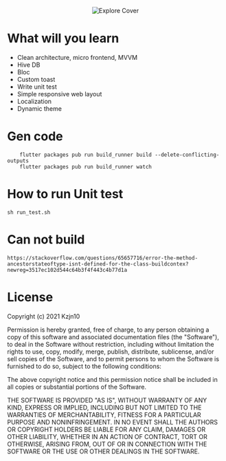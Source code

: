 
<p align="center">
  <img src="https://github.com/kzjn10/Flutter_Web_Todo_App
/raw/master/screenshots/explore_cover_updated.gif" alt="Explore Cover"/>
</p>

# What will you learn
- Clean architecture, micro frontend, MVVM
- Hive DB
- Bloc
- Custom toast
- Write unit test
- Simple responsive web layout
- Localization
- Dynamic theme

# Gen code

```
    flutter packages pub run build_runner build --delete-conflicting-outputs
    flutter packages pub run build_runner watch

```

# How to run Unit test

```
sh run_test.sh
```

# Can not build

```
https://stackoverflow.com/questions/65657716/error-the-method-ancestorstateoftype-isnt-defined-for-the-class-buildcontex?newreg=3517ec102d544c64b3f4f443c4b77d1a
```

# License

Copyright (c) 2021 Kzjn10

Permission is hereby granted, free of charge, to any person obtaining a copy
of this software and associated documentation files (the "Software"), to deal
in the Software without restriction, including without limitation the rights
to use, copy, modify, merge, publish, distribute, sublicense, and/or sell
copies of the Software, and to permit persons to whom the Software is
furnished to do so, subject to the following conditions:

The above copyright notice and this permission notice shall be included in all
copies or substantial portions of the Software.

THE SOFTWARE IS PROVIDED "AS IS", WITHOUT WARRANTY OF ANY KIND, EXPRESS OR
IMPLIED, INCLUDING BUT NOT LIMITED TO THE WARRANTIES OF MERCHANTABILITY,
FITNESS FOR A PARTICULAR PURPOSE AND NONINFRINGEMENT. IN NO EVENT SHALL THE
AUTHORS OR COPYRIGHT HOLDERS BE LIABLE FOR ANY CLAIM, DAMAGES OR OTHER
LIABILITY, WHETHER IN AN ACTION OF CONTRACT, TORT OR OTHERWISE, ARISING FROM,
OUT OF OR IN CONNECTION WITH THE SOFTWARE OR THE USE OR OTHER DEALINGS IN THE
SOFTWARE.
